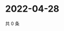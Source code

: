 # 2022-04-28

共 0 条

<!-- BEGIN WEIBO -->
<!-- 最后更新时间 Thu Apr 28 2022 01:24:24 GMT+0800 (China Standard Time) -->

<!-- END WEIBO -->

